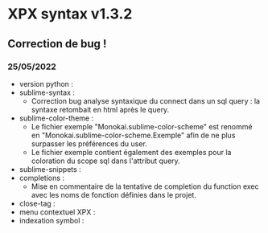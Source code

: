 # XPX syntax v1.3.2

## Correction de bug !

### 25/05/2022
* version python :
* sublime-syntax :
	- Correction bug analyse syntaxique du connect dans un sql query : la syntaxe retombait en html après le query.
* sublime-color-theme :
	- Le fichier exemple "Monokai.sublime-color-scheme" est renommé en "Monokai.sublime-color-scheme.Exemple" afin de ne plus surpasser les préférences du user.
	- Le fichier exemple contient également des exemples pour la coloration du scope sql dans l'attribut query.
* sublime-snippets :
* completions :
	- Mise en commentaire de la tentative de completion du function exec avec les noms de fonction définies dans le projet.
* close-tag :
* menu contextuel XPX :
* indexation symbol :
